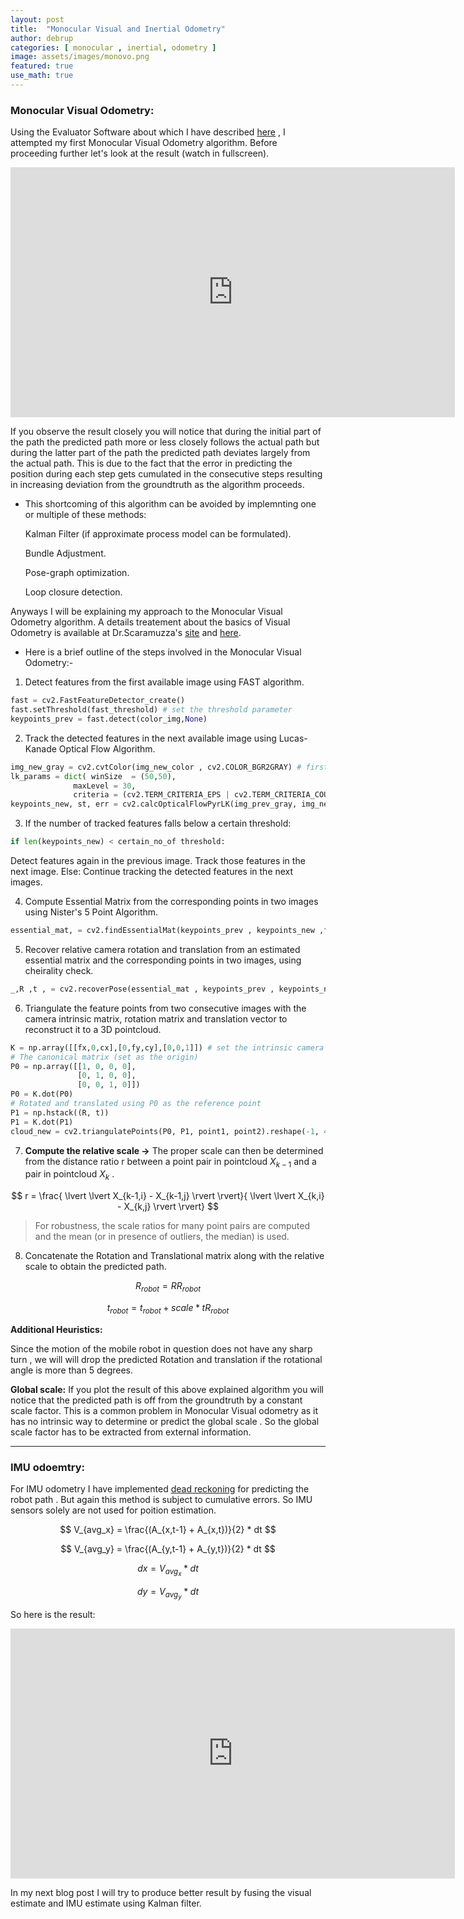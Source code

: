 ```yaml
---
layout: post
title:  "Monocular Visual and Inertial Odometry"
author: debrup
categories: [ monocular , inertial, odometry ]
image: assets/images/monovo.png
featured: true
use_math: true
---
```


### Monocular Visual Odometry:


Using the Evaluator Software about which I have described [here](https://dattadebrup.github.io/rgbd/evaluator/2018/07/20/TUM-RGBD-evaluator-software.html) , I attempted my first Monocular Visual Odometry algorithm. Before proceeding further let's look at the result (watch in fullscreen).


<iframe width="711" height="400" src="https://www.youtube.com/embed/2coEdSWuACA" frameborder="0" allow="autoplay; encrypted-media" allowfullscreen></iframe>


If you observe the result closely you will notice that during the initial part of the path the predicted path more or less closely follows the actual path but during the latter part of the path the predicted path deviates largely from the actual path. This is due to the fact that the error in predicting the position during each step gets cumulated in the consecutive steps resulting in increasing deviation from the groundtruth as the algorithm proceeds.


* This shortcoming of this algorithm can be avoided by implemnting one or multiple of these methods:

	Kalman Filter (if approximate process model can be formulated).

	Bundle Adjustment.

	Pose-graph optimization.

	Loop closure detection.


Anyways I will be explaining my approach to the Monocular Visual Odometry algorithm. A details treatement about the basics of Visual Odometry is available at Dr.Scaramuzza's [site](https://sites.google.com/site/scarabotix/tutorial-on-visual-odometry/) and  [here](http://www.cs.toronto.edu/~urtasun/courses/CSC2541/03_odometry.pdf).


* Here is a brief outline of the steps involved in the Monocular Visual Odometry:-

1) Detect features from the first available image using FAST algorithm.


```python
fast = cv2.FastFeatureDetector_create()
fast.setThreshold(fast_threshold) # set the threshold parameter
keypoints_prev = fast.detect(color_img,None)
```

2) Track the detected features in the next available image using Lucas-Kanade Optical Flow Algorithm.


```python
img_new_gray = cv2.cvtColor(img_new_color , cv2.COLOR_BGR2GRAY) # first grayscale the image
lk_params = dict( winSize  = (50,50),
              maxLevel = 30,
              criteria = (cv2.TERM_CRITERIA_EPS | cv2.TERM_CRITERIA_COUNT, 10, 0.03)) # mention the Optical Flow Algorithm parameters
keypoints_new, st, err = cv2.calcOpticalFlowPyrLK(img_prev_gray, img_new_gray, keypoints_prev, None, **lk_params)
```


3) If the number of tracked features falls below a certain threshold:


```python
if len(keypoints_new) < certain_no_of threshold:
```

 Detect features again in the previous image.
 Track those features in the next image.
 Else:
 Continue tracking the detected features in the next images.



4) Compute Essential Matrix from the corresponding points in two images using Nister's 5 Point Algorithm.


```python
essential_mat, = cv2.findEssentialMat(keypoints_prev , keypoints_new ,focal = self.fx , pp = (self.cx , self.cy), method = cv2.RANSAC ,prob=0.999, threshold=1.0) # replace with proper focal length and optical center of the camera
```   


5) Recover relative camera rotation and translation from an estimated essential matrix and the corresponding points in two images, using cheirality check.


```python
_,R ,t , = cv2.recoverPose(essential_mat , keypoints_prev , keypoints_new, focal = self.fx , pp = (self.cx , self.cy)) 
```


6) Triangulate the feature points from two consecutive images with the camera intrinsic matrix, rotation matrix and translation vector to reconstruct it to a 3D pointcloud.


```python
K = np.array([[fx,0,cx],[0,fy,cy],[0,0,1]]) # set the intrinsic camera matrix
# The canonical matrix (set as the origin)
P0 = np.array([[1, 0, 0, 0],
               [0, 1, 0, 0],
               [0, 0, 1, 0]])
P0 = K.dot(P0)
# Rotated and translated using P0 as the reference point
P1 = np.hstack((R, t))
P1 = K.dot(P1)
cloud_new = cv2.triangulatePoints(P0, P1, point1, point2).reshape(-1, 4)[:, :3] # Triangulate the keypoints to a pointcloud and reshape it to a Nx3 3D pointcloud.
```


7) **Compute the relative scale ->** The proper scale can then be determined from the distance ratio r between a point pair in pointcloud $X_{k-1}$  and a pair in pointcloud $X_k$ .

$$
r = \frac{ \lvert \lvert X_{k-1,i} -  X_{k-1,j} \rvert \rvert}{ \lvert \lvert X_{k,i} -  X_{k,j} \rvert \rvert} 
$$


> For robustness, the scale ratios for many point pairs are computed and the mean (or in presence of outliers, the median) is used.


8) Concatenate the Rotation and Translational matrix along with the relative scale to obtain the predicted path.

$$
R_{robot} = RR_{robot} 
$$

$$
t_{robot} = t_{robot} + scale * tR_{robot}
$$


**Additional Heuristics:**

Since the motion of the mobile robot in question does not have any sharp turn , we will will drop the predicted Rotation and translation if the rotational angle is more than 5 degrees.

**Global scale:**
If you plot the result of this above explained algorithm you will notice that the predicted path is off from the groundtruth by a constant scale factor.
This is a common problem in Monocular Visual odometry as it has no intrinsic way to determine or predict the global scale . So the global scale factor has to be extracted from external information.

---------

### IMU odoemtry:

For IMU odometry I have implemented [dead reckoning](https://en.wikipedia.org/wiki/Dead_reckoning) for predicting the robot path . But again this method is subject to cumulative errors. So IMU sensors solely are not used for poition estimation.


$$
V_{avg_x} = \frac{(A_{x,t-1} + A_{x,t})}{2}  *  dt
$$

$$
V_{avg_y} = \frac{(A_{y,t-1} + A_{y,t})}{2}  *  dt
$$

$$
dx = V_{avg_x}  * dt
$$

$$
dy = V_{avg_y}  * dt
$$

So here is the result:

<iframe width="711" height="400" src="https://www.youtube.com/embed/E4e83xLQQ5Q" frameborder="0" allow="autoplay; encrypted-media" allowfullscreen></iframe>


In my next blog post I will try to produce better result by fusing the visual estimate and IMU estimate using Kalman filter.